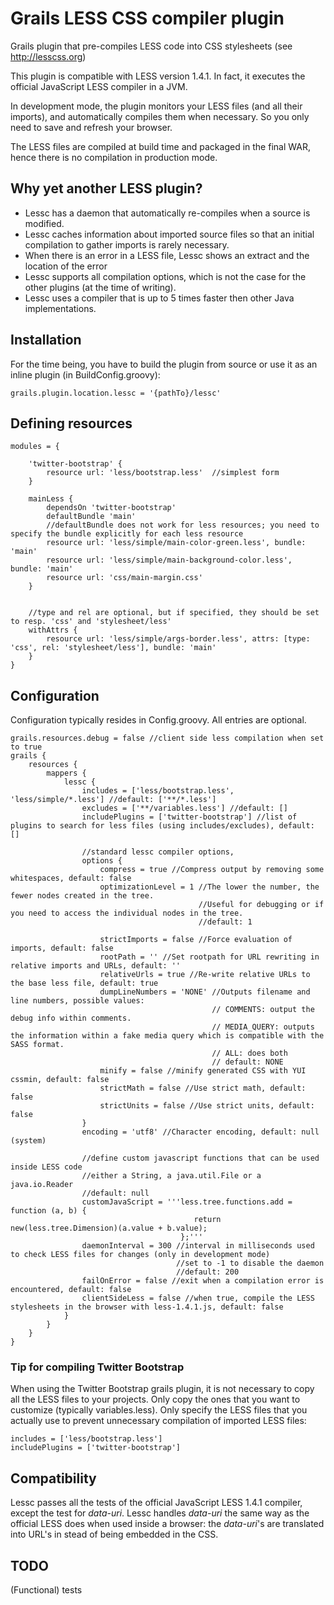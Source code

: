 Grails LESS CSS compiler plugin
================================

Grails plugin that pre-compiles LESS code into CSS stylesheets (see <http://lesscss.org>)

This plugin is compatible with LESS version 1.4.1. In fact, it executes the official JavaScript LESS compiler in a JVM.

In development mode, the plugin monitors your LESS files (and all their imports), and automatically compiles them when necessary.
So you only need to save and refresh your browser.

The LESS files are compiled at build time and packaged in the final WAR, hence there is no compilation in production mode.


## Why yet another LESS plugin?

* Lessc has a daemon that automatically re-compiles when a source is modified.
* Lessc caches information about imported source files so that an initial compilation to gather imports is rarely necessary.
* When there is an error in a LESS file, Lessc shows an extract and the location of the error
* Lessc supports all compilation options, which is not the case for the other plugins (at the time of writing).
* Lessc uses a compiler that is up to 5 times faster then other Java implementations.


## Installation

For the time being, you have to build the plugin from source or use it as an inline plugin (in BuildConfig.groovy):

    grails.plugin.location.lessc = '{pathTo}/lessc'

## Defining resources

    modules = {
    
        'twitter-bootstrap' {
            resource url: 'less/bootstrap.less'  //simplest form
        }
    
        mainLess {
            dependsOn 'twitter-bootstrap'
            defaultBundle 'main'
            //defaultBundle does not work for less resources; you need to specify the bundle explicitly for each less resource
            resource url: 'less/simple/main-color-green.less', bundle: 'main'
            resource url: 'less/simple/main-background-color.less', bundle: 'main'
            resource url: 'css/main-margin.css'
        }
    
    
        //type and rel are optional, but if specified, they should be set to resp. 'css' and 'stylesheet/less'
        withAttrs {
            resource url: 'less/simple/args-border.less', attrs: [type: 'css', rel: 'stylesheet/less'], bundle: 'main'
        }
    }

## Configuration

Configuration typically resides in Config.groovy. All entries are optional.

    grails.resources.debug = false //client side less compilation when set to true
    grails {
        resources {
            mappers {
                lessc {
                    includes = ['less/bootstrap.less', 'less/simple/*.less'] //default: ['**/*.less']
                    excludes = ['**/variables.less'] //default: []
                    includePlugins = ['twitter-bootstrap'] //list of plugins to search for less files (using includes/excludes), default: []
    
                    //standard lessc compiler options,
                    options {
                        compress = true //Compress output by removing some whitespaces, default: false
                        optimizationLevel = 1 //The lower the number, the fewer nodes created in the tree.
                                              //Useful for debugging or if you need to access the individual nodes in the tree.
                                              //default: 1
     
                        strictImports = false //Force evaluation of imports, default: false
                        rootPath = '' //Set rootpath for URL rewriting in relative imports and URLs, default: ''
                        relativeUrls = true //Re-write relative URLs to the base less file, default: true
                        dumpLineNumbers = 'NONE' //Outputs filename and line numbers, possible values:
                                                 // COMMENTS: output the debug info within comments.
                                                 // MEDIA_QUERY: outputs the information within a fake media query which is compatible with the SASS format.
                                                 // ALL: does both
                                                 // default: NONE
                        minify = false //minify generated CSS with YUI cssmin, default: false
                        strictMath = false //Use strict math, default: false
                        strictUnits = false //Use strict units, default: false
                    }
                    encoding = 'utf8' //Character encoding, default: null (system)
     
                    //define custom javascript functions that can be used inside LESS code
                    //either a String, a java.util.File or a java.io.Reader
                    //default: null
                    customJavaScript = '''less.tree.functions.add = function (a, b) {
                                             return new(less.tree.Dimension)(a.value + b.value);
                                          };'''
                    daemonInterval = 300 //interval in milliseconds used to check LESS files for changes (only in development mode)
                                         //set to -1 to disable the daemon
                                         //default: 200
                    failOnError = false //exit when a compilation error is encountered, default: false
                    clientSideLess = false //when true, compile the LESS stylesheets in the browser with less-1.4.1.js, default: false
                }
            }
        }
    }

### Tip for compiling Twitter Bootstrap

When using the Twitter Bootstrap grails plugin, it is not necessary to copy all the LESS files to your projects.
Only copy the ones that you want to customize (typically variables.less). Only specify the LESS files that you actually
use to prevent unnecessary compilation of imported LESS files:

    includes = ['less/bootstrap.less']
    includePlugins = ['twitter-bootstrap']

## Compatibility

Lessc passes all the tests of the official JavaScript LESS 1.4.1 compiler, except the test for _data-uri_.
Lessc handles _data-uri_ the same way as the official LESS does when used inside a browser: the _data-uri_'s are translated
into URL's in stead of being embedded in the CSS.

## TODO

(Functional) tests